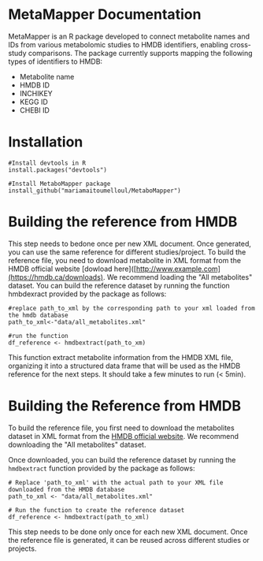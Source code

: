 # MetaMapper Documentation

MetaMapper is an R package developed to connect metabolite names and IDs from various metabolomic studies to HMDB identifiers, enabling cross-study comparisons. The package currently supports mapping the following types of identifiers to HMDB:

- Metabolite name  
- HMDB ID  
- INCHIKEY  
- KEGG ID  
- CHEBI ID


# Installation

```{r}
#Install devtools in R
install.packages("devtools")

#Install MetaboMapper package
install_github("mariamaitoumelloul/MetaboMapper")
```


# Building the reference from HMDB

This step needs to bedone once per new XML document. Once generated, you can use the same reference for different studies/project.
To build the reference file, you need to download metabolite in XML format from the HMDB official website [dowload here]([http://www.example.com](https://hmdb.ca/downloads). We recommend loading the "All metabolites" dataset. 
You can build the reference dataset by running the function hmbdexract provided by the package as follows:


```{r}
#replace path_to_xml by the corresponding path to your xml loaded from the hmdb database
path_to_xml<-"data/all_metabolites.xml"

#run the function
df_reference <- hmdbextract(path_to_xm)
```
This function extract metabolite information from the HMDB XML file, organizing it into a structured data frame that will be used as the HMDB reference for the next steps. It should take a few minutes to run (< 5min). 


# Building the Reference from HMDB

To build the reference file, you first need to download the metabolites dataset in XML format from the [HMDB official website](https://hmdb.ca/downloads). We recommend downloading the "All metabolites" dataset.

Once downloaded, you can build the reference dataset by running the `hmdbextract` function provided by the package as follows:

```{r}
# Replace 'path_to_xml' with the actual path to your XML file downloaded from the HMDB database
path_to_xml <- "data/all_metabolites.xml"

# Run the function to create the reference dataset
df_reference <- hmdbextract(path_to_xml)
```
This step needs to be done only once for each new XML document. Once the reference file is generated, it can be reused across different studies or projects.
